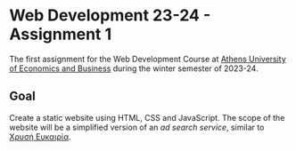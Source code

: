 Web Development 23-24 - Assignment 1
===================================
The first assignment for the Web Development Course at [Athens University of
Economics and Business](https://aueb.gr) during the winter semester of 2023-24.

Goal
----
Create a static website using HTML, CSS and JavaScript. The scope of the
website will be a simplified version of an *ad search service*, similar to
[Χρυσή Ευκαιρία](https://xe.gr).

